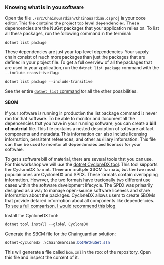 ### Knowing what is in you software
Open the file `./src/ChainGuardian/ChainGuardian.csproj` in your code editor. This file contains the project top level dependencies. These dependencies are the NuGet packages that your application relies on. To list all these packages, run the following command in the terminal:

```powershell
dotnet list package
```

These dependencies are just your top-level dependencies. Your supply chain consist of much more packages than just the packages that are defined in your project file. To get a full overview of all the packages that are used in your application, run the `dotnet list package` command with the `--include-transitive` flag:

```powershell
dotnet list package --include-transitive
```

See the entire [`dotnet list` command](https://learn.microsoft.com/en-us/dotnet/core/tools/dotnet-list-package) for all the other possibilities.

#### SBOM
If your software is running in production the list package command is never ran for that software. To be able to monitor and document all the dependencies that you have in your running software, you can create a **bill of material** file. This file contains a nested description of software artifact components and metadata. This information can also include licensing information, persistent references, and other auxiliary information. This file can than be used to monitor all dependencies and licenses for your software.

To get a software bill of material, there are several tools that you can use. For this workshop we will use the [dotnet CycloneDX tool](https://github.com/CycloneDX/cyclonedx-dotnet). This tool supports the CycloneDX format. There are multiple SBOM formats, but the two most populair ones are CycloneDX and SPDX. These formats contain overlapping information. However, the two formats have tradionally two different use cases within the software development lifecycle. The SPDX was primarily designed as a way to manage open-source software liceness and share information about the packages. CycloneDX allows users to create SBOMs that provide detailed information about all components like dependencies. [To see a full comparison, I would recommend this blog.](https://scribesecurity.com/blog/spdx-vs-cyclonedx-sbom-formats-compared/)

Install the CycloneDX tool:

```powershell
dotnet tool install --global CycloneDX
```

Generate the SBOM file for the Chainguardian solution:

```powershell
dotnet-cyclonedx .\ChainGuardian.DotNetNuGet.sln
```

This will generate a file called `bom.xml` in the root of the repository. Open this file and inspect the content of it.